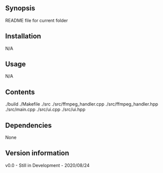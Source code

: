 ## Synopsis

README file for current folder

## Installation

N/A

## Usage

N/A

## Contents

./build
./Makefile
./src
./src/ffmpeg_handler.cpp
./src/ffmpeg_handler.hpp
./src/main.cpp
./src/ui.cpp
./src/ui.hpp

## Dependencies

None

## Version information

v0.0 - Still in Development - 2020/08/24
